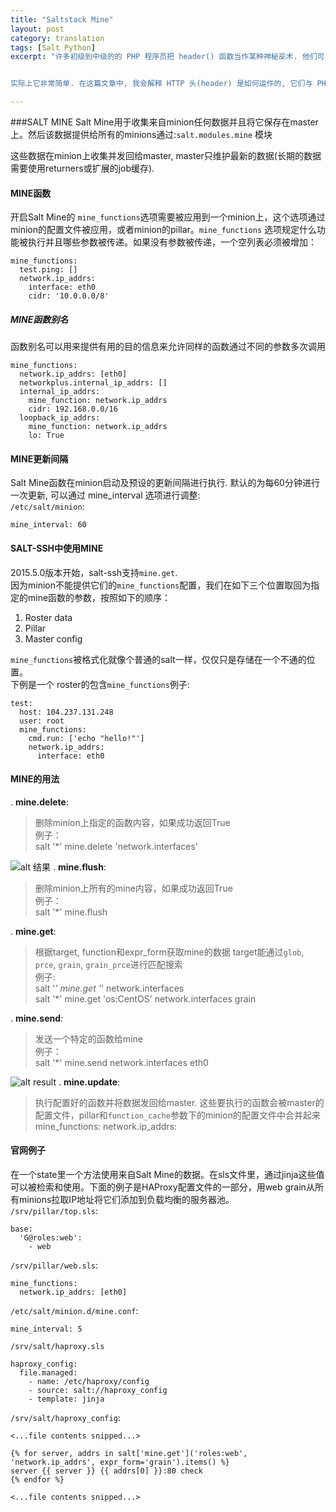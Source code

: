 ```yaml
---
title: "Saltstack Mine"
layout: post 
category: translation
tags: [Salt Python]
excerpt: "许多初级到中级的的 PHP 程序员把 header() 函数当作某种神秘巫术. 他们可以照着代码示例把功能实现, 但是还是不知道到底它是如果运作的. 我最开始就是这样的.


实际上它非常简单. 在这篇文章中, 我会解释 HTTP 头(header) 是如何运作的, 它们与 PHP 的关系, 以及它们的 meta 标签 equivalents(对应物)"

---
```


###SALT MINE
Salt Mine用于收集来自minion任何数据并且将它保存在master上。然后该数据提供给所有的minions通过:`salt.modules.mine` 模块

这些数据在minion上收集并发回给master, master只维护最新的数据(长期的数据需要使用returners或扩展的job缓存).

#### MINE函数
开启Salt Mine的 `mine_functions`选项需要被应用到一个minion上，这个选项通过minion的配置文件被应用，或者minion的pillar。`mine_functions` 选项规定什么功能被执行并且哪些参数被传递。如果没有参数被传递，一个空列表必须被增加：

```
mine_functions:
  test.ping: []
  network.ip_addrs:
    interface: eth0
    cidr: '10.0.0.0/8'
```
##### MINE函数别名
函数别名可以用来提供有用的目的信息来允许同样的函数通过不同的参数多次调用

```
mine_functions:
  network.ip_addrs: [eth0]
  networkplus.internal_ip_addrs: []
  internal_ip_addrs:
    mine_function: network.ip_addrs
    cidr: 192.168.0.0/16
  loopback_ip_addrs:
    mine_function: network.ip_addrs
    lo: True
```

#### MINE更新间隔
Salt Mine函数在minion启动及预设的更新间隔进行执行. 默认的为每60分钟进行一次更新, 可以通过 mine_interval 选项进行调整:    
`/etc/salt/minion`:

```
mine_interval: 60
```

#### SALT-SSH中使用MINE
2015.5.0版本开始，salt-ssh支持`mine.get`.    
因为minion不能提供它们的`mine_functions`配置，我们在如下三个位置取回为指定的mine函数的参数，按照如下的顺序：
1. Roster data
2. Pillar
3. Master config

`mine_functions`被格式化就像个普通的salt一样，仅仅只是存储在一个不通的位置。    
下例是一个 roster的包含`mine_functions`例子:

```
test:
  host: 104.237.131.248
  user: root
  mine_functions:
    cmd.run: ['echo "hello!"']
    network.ip_addrs:
      interface: eth0
```

#### MINE的用法
. **mine.delete**:
> 删除minion上指定的函数内容，如果成功返回True    
> 例子：    
>     salt '*' mine.delete 'network.interfaces'    

![alt 结果](./mine.delete.png)
. **mine.flush**:
> 删除minion上所有的mine内容，如果成功返回True    
> 例子：    
>     salt '*' mine.flush    

. **mine.get**:
> 根据target, function和expr_form获取mine的数据
> target能通过`glob`, `prce`, `grain`, `grain_prce`进行匹配搜索    
> 例子:    
>     salt '*' mine.get '*' network.interfaces    
>     salt '*' mine.get 'os:CentOS' network.interfaces grain    

. **mine.send**:
> 发送一个特定的函数给mine    
> 例子：    
>     salt '*' mine.send network.interfaces eth0    

![alt result](./mine.send.png)
. **mine.update**:
> 执行配置好的函数并将数据发回给master. 这些要执行的函数会被master的配置文件，pillar和`function_cache`参数下的minion的配置文件中合并起来
> mine_functions:
>   network.ip_addrs:

#### 官网例子
在一个state里一个方法使用来自Salt Mine的数据。在sls文件里，通过jinja这些值可以被检索和使用。下面的例子是HAProxy配置文件的一部分，用web grain从所有minions拉取IP地址将它们添加到负载均衡的服务器池。    
`/srv/pillar/top.sls`:

```
base:
  'G@roles:web':
    - web
```
`/srv/pillar/web.sls`:

```
mine_functions:
  network.ip_addrs: [eth0]
```
`/etc/salt/minion.d/mine.conf`:

```
mine_interval: 5
```
`/srv/salt/haproxy.sls`

```
haproxy_config:
  file.managed:
    - name: /etc/haproxy/config
    - source: salt://haproxy_config
    - template: jinja
```
`/srv/salt/haproxy_config`:

```
<...file contents snipped...>

{% for server, addrs in salt['mine.get']('roles:web', 'network.ip_addrs', expr_form='grain').items() %}
server {{ server }} {{ addrs[0] }}:80 check
{% endfor %}

<...file contents snipped...>
```



